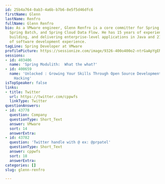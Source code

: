 ```yaml
---
id: 25b4a764-0ab3-4a6b-b7b6-8e5f5d46dfc6
firstName: Glenn
lastName: Renfro
fullName: Glenn Renfro
bio: As a VMware engineer, Glenn Renfro is a core committer for Spring Cloud Task,
  Spring Batch, and Spring Cloud Data Flow. He has 15 years of experience in designing,
  building, and delivering enterprise-level applications in Java and 21 years total
  of software development experience.
tagLine: Spring Developer at VMware
profilePicture: https://sessionize.com/image/9326-400o400o2-ntrGaApYgEN8wGjz9iHhw9.JPG
sessions:
- id: 403406
  name: 'Spring Modulith:  What the what?'
- id: 400659
  name: 'Unlocked : Growing Your Skills Through Open Source Development And Civic
    Hacking'
isTopSpeaker: false
links:
- title: Twitter
  url: https://twitter.com/cppwfs
  linkType: Twitter
questionAnswers:
- id: 43778
  question: Company
  questionType: Short_Text
  answer: VMware
  sort: 14
  answerExtra: 
- id: 43782
  question: 'Twitter handle with @ ex: @prpatel'
  questionType: Short_Text
  answer: cppwfs
  sort: 18
  answerExtra: 
categories: []
slug: glenn-renfro

---
```

